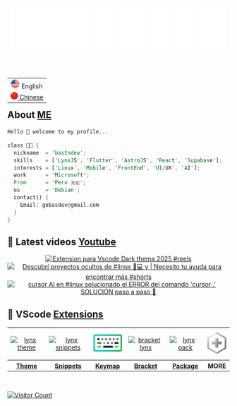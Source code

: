 <!-- Top [Presentation] -->
<!-- <div align="center">
  <img src=".github/assets/img/ts1.png" width="100%">
</div> -->

</br>
<div align="center">
  <a href="https://web.facebook.com/bastndev"><img src=".github/assets/svg/on1.svg" width="11.5%" alt="Facebook"></a>
  <a href="https://www.tiktok.com/@bastndev"><img src=".github/assets/svg/on2.svg" width="12%" alt="TikTok"></a>
  <a href="https://bsky.app/profile/bastndev.com"><img src=".github/assets/svg/on3.svg" width="11.5%" alt="Bluesky"></a>
  <a href="https://www.instagram.com/bastndev/"><img src=".github/assets/svg/on4.svg" width="11%" alt="Instagram"></a>
  <a href="https://www.linkedin.com/in/bastndev/"><img src=".github/assets/svg/on5.svg" width="11%" alt="LinkedIn"></a>
  <a href="https://dev.to/bastndev"><img src=".github/assets/svg/on6.svg" width="11.5%" alt="Telegram"></a>
  <a href="https://codepen.io/bastndev "><img src=".github/assets/svg/on7.svg" width="11%" alt="CodePen"></a>
  <a href="https://dev.to/bastndev"><img src=".github/assets/svg/on8.svg" width="12%" alt="Dev.to"></a>
</div>

<!-- Flag US/CN -->
<table align="right">
  <tr><P>ㅤ</P><td><img src=".github/assets/img/us_flag.png" alt="US flag" width="21px" /> English</td></tr>
  <tr><td><a href="https://gitee.com/bastndev"><img src=".github/assets/img/cn_flag.png" alt="CN flag" width="17px" /> Chinese</a></td></tr>
</table>

<!-- About ME -->
## About [ME](https://www.bastndev.com)

```py
Hello 👋 welcome to my profile...
```
```rs
class 🧑‍💻 {
  nickname  = 'bastndev';
  skills    = ['LynxJS', 'Flutter', 'AstroJS', 'React', 'Supabase'];
  interests = ['Linux', 'Mobile', 'FrontEnd', 'UI/UX', 'AI'];
  work      = 'Microsoft';
  From      = 'Peru 🇵🇪';
  os        = 'Debian';
  contact() {
    Email: gobasdev@gmail.com
  }
}
```

<!-- Youtube channel -->
## 🔴 Latest videos [Youtube](https://youtube.com/@bastndev?sub_confirmation=1)

<div align="center">

<!-- BEGIN YOUTUBE-CARDS -->
[![Extension para Vscode Dark thema 2025  #reels](https://ytcards.demolab.com/?id=h7F9kvvQOLw&title=Extension+para+Vscode+Dark+thema+2025++%23reels&lang=en&timestamp=1744517996&background_color=%230d1117&title_color=%23ffffff&stats_color=%23dedede&max_title_lines=2&width=273&border_radius=10&duration=38 "Extension para Vscode Dark thema 2025  #reels")](https://www.youtube.com/shorts/h7F9kvvQOLw)
[![Descubrí proyectos ocultos de #linux  🐧💻 y | Necesito tu ayuda para encontrar más #shorts](https://ytcards.demolab.com/?id=_IAXOqjpmkQ&title=Descubr%C3%AD+proyectos+ocultos+de+%23linux++%F0%9F%90%A7%F0%9F%92%BB+y+%7C+Necesito+tu+ayuda+para+encontrar+m%C3%A1s+%23shorts&lang=en&timestamp=1743826045&background_color=%230d1117&title_color=%23ffffff&stats_color=%23dedede&max_title_lines=2&width=273&border_radius=10&duration=60 "Descubrí proyectos ocultos de #linux  🐧💻 y | Necesito tu ayuda para encontrar más #shorts")](https://www.youtube.com/shorts/_IAXOqjpmkQ)
[![cursor AI en #linux solucionado el ERROR del comando 'cursor .' SOLUCIÓN paso a paso 💪](https://ytcards.demolab.com/?id=WWU3C3m-pGQ&title=cursor+AI+en+%23linux+solucionado+el+ERROR+del+comando+%27cursor+.%27+SOLUCI%C3%93N+paso+a+paso+%F0%9F%92%AA&lang=en&timestamp=1741627493&background_color=%230d1117&title_color=%23ffffff&stats_color=%23dedede&max_title_lines=2&width=273&border_radius=10&duration=67 "cursor AI en #linux solucionado el ERROR del comando 'cursor .' SOLUCIÓN paso a paso 💪")](https://www.youtube.com/shorts/WWU3C3m-pGQ)
<!-- END YOUTUBE-CARDS -->

</div>

<!-- Vscode extensions -->
## 🔵 VScode [Extensions](https://marketplace.visualstudio.com/publishers/bastndev)

<table align="center" width="100%" style="table-layout: fixed">
  <tr align="center">
    <td>
      <a href="https://marketplace.visualstudio.com/items?itemName=bastndev.lynx-theme" target="_blank" rel="noreferrer">
        <img src="https://bastndev.gallerycdn.vsassets.io/extensions/bastndev/lynx-theme/0.1.0/1743798452081/Microsoft.VisualStudio.Services.Icons.Default" alt="lynx theme" width="70"/>
      </a>
    </td>
    <td>
      <a href="https://marketplace.visualstudio.com/items?itemName=bastndev.lynx-js-snippets" target="_blank" rel="noreferrer">
        <img src="https://bastndev.gallerycdn.vsassets.io/extensions/bastndev/lynx-js-snippets/0.2.0/1745166683713/Microsoft.VisualStudio.Services.Icons.Default" alt="lynx snippets" width="70" />
      </a>
    </td>
    <td>
      <a href="https://marketplace.visualstudio.com/items?itemName=bastndev.lynx-keymap" target="_blank" rel="noreferrer">
        <img src="https://raw.githubusercontent.com/bastndev/Lynx-Keymap/refs/heads/main/assets/images/logo.png" width="70" />
      </a>
    </td>
    <td>
      <a href="https://marketplace.visualstudio.com/items?itemName=bastndev.bracket-lynx" target="_blank" rel="noreferrer">
        <img src="https://bastndev.gallerycdn.vsassets.io/extensions/bastndev/bracket-lynx/0.3.2/1750119273143/Microsoft.VisualStudio.Services.Icons.Default" alt="bracket lynx" width="60" />
      </a>
    </td>
    <td>
      <a href="https://marketplace.visualstudio.com/items?itemName=bastndev.lynxjs-pack" target="_blank" rel="noreferrer">
        <img src="https://bastndev.gallerycdn.vsassets.io/extensions/bastndev/lynxjs-pack/0.1.0/1745191579610/Microsoft.VisualStudio.Services.Icons.Default" alt="lynx pack" width="70" />
      </a>
    </td>
    <td>
      <a href="https://open-vsx.org/namespace/bastndev" target="_blank" rel="noreferrer">
        <img src="https://raw.githubusercontent.com/bastndev/bastndev/refs/heads/main/.github/assets/img/more.webp" alt="more extensions" width="45" />
      </a>
    </td>
  </tr>
  <tr align="center">
    <th><a href="https://github.com/bastndev/Lynx-Theme">Theme</a></th>
    <th><a href="https://github.com/bastndev/Lynx-js-Snippets">Snippets</a></th>
    <th><a href="https://github.com/bastndev/Lynx-Keymap">Keymap</a></th>
    <th><a href="https://github.com/bastndev/Bracket-Lynx">Bracket</a></th>
    <th><a href="https://github.com/bastndev/LynxJs-Packge">Package</a></th>
    <th>MORE</th>
  </tr>
</table>

<br/>

<!-- Visitor counter -->
<p align="center" style="display: flex; align-items: center; gap: 10px;">
  <a href="https://solo.to/bastndev" rel="noopener noreferrer">
    <img src="https://profile-counter.glitch.me/{bastndev}/count.svg" alt="Visitor Count" title="GitHub 😼" />
  </a>
</p>
